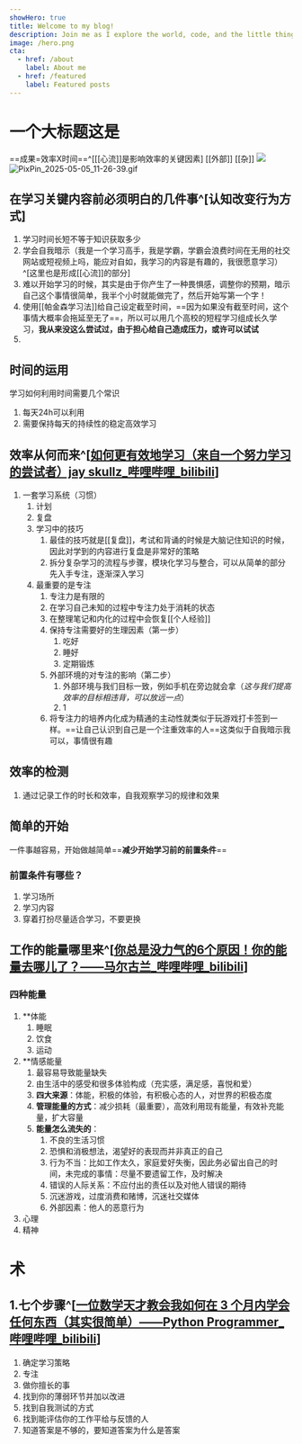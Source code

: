 ```yaml
---
showHero: true
title: Welcome to my blog!
description: Join me as I explore the world, code, and the little things in life that make it wonderful.
image: /hero.png
cta:
  - href: /about
    label: About me
  - href: /featured
    label: Featured posts
---
```

# 一个大标题这是
==成果=效率X时间==^[[[心流]]是影响效率的关键因素]
[[外部]]
[[杂]]
![](https://tuku-1357805171.cos.ap-beijing.myqcloud.com/obsidian/20250505111931939.png)
![PixPin_2025-05-05_11-26-39.gif](https://tuku-1357805171.cos.ap-beijing.myqcloud.com/obsidian/%E8%80%81%E5%A4%B4%E7%8E%AF.gif)
## 在学习关键内容前必须明白的几件事^[认知改变行为方式]
1. 学习时间长短不等于知识获取多少
2. 学会自我暗示（我是一个学习高手，我是学霸，学霸会浪费时间在无用的社交网站或短视频上吗，能应对自如，我学习的内容是有趣的，我很愿意学习）^[这里也是形成[[心流]]的部分]
3. 难以开始学习的时候，其实是由于你产生了一种畏惧感，调整你的预期，暗示自己这个事情很简单，我半个小时就能做完了，然后开始写第一个字！ 
4. 使用[[帕金森学习法]]给自己设定截至时间，==因为如果没有截至时间，这个事情大概率会拖延至无了==，所以可以用几个高校的短程学习组成长久学习，**我从来没这么尝试过，由于担心给自己造成压力，或许可以试试**
5.  
## 时间的运用
学习如何利用时间需要几个常识
1. 每天24h可以利用
2. 需要保持每天的持续性的稳定高效学习
## 效率从何而来^[[如何更有效地学习（来自一个努力学习的尝试者）jay skullz_哔哩哔哩_bilibili](https://www.bilibili.com/video/BV16XDoYhEwT?spm_id_from=333.788.videopod.sections&vd_source=5af7a93b479559f96fc7da249930a552)]
1. 一套学习系统（习惯）
	1. 计划
	2. 复盘
	3. 学习中的技巧
		1. 最佳的技巧就是[[复盘]]，考试和背诵的时候是大脑记住知识的时候，因此对学到的内容进行复盘是非常好的策略
		2. 拆分复杂学习的流程与步骤，模块化学习与整合，可以从简单的部分先入手专注，逐渐深入学习
	4. 最重要的是专注
		1. 专注力是有限的
		2. 在学习自己未知的过程中专注力处于消耗的状态
		3. 在整理笔记和内化的过程中会恢复[[个人经验]]
		4. 保持专注需要好的生理因素（第一步）
			1. 吃好
			2. 睡好
			3. 定期锻炼
		5. 外部环境的对专注的影响（第二步）
			1. 外部环境与我们目标一致，例如手机在旁边就会拿（*这与我们提高效率的目标相违背，可以放远一点*）
			2. 1
		6. 将专注力的培养内化成为精通的主动性就类似于玩游戏打卡签到一样。==让自己认识到自己是一个注重效率的人==这类似于自我暗示我可以，事情很有趣
## 效率的检测
1. 通过记录工作的时长和效率，自我观察学习的规律和效果

## 简单的开始
一件事越容易，开始做越简单==**减少开始学习前的前置条件**==
### 前置条件有哪些？
1. 学习场所
2. 学习内容
3. 穿着打扮尽量适合学习，不要更换
## 工作的能量哪里来^[[你总是没力气的6个原因！你的能量去哪儿了？——马尔古兰_哔哩哔哩_bilibili](https://www.bilibili.com/video/BV1maAheAEKa/?spm_id_from=333.1391.0.0)]
### 四种能量
1. **体能
	1. 睡眠
	2. 饮食
	3. 运动
2. **情感能量
	1. 最容易导致能量缺失
	2. 由生活中的感受和很多体验构成（充实感，满足感，喜悦和爱）
	3. **四大来源**：体能，积极的体验，有积极心态的人，对世界的积极态度
	4. **管理能量的方式**：减少损耗（最重要），高效利用现有能量，有效补充能量，扩大容量
	5. **能量怎么流失的**：
		1. 不良的生活习惯
		2. 恐惧和消极想法，渴望好的表现而并非真正的自己
		3. 行为不当：比如工作太久，家庭爱好失衡，因此务必留出自己的时间，未完成的事情：尽量不要遗留工作，及时解决
		4. 错误的人际关系：不应付出的责任以及对他人错误的期待
		5. 沉迷游戏，过度消费和赌博，沉迷社交媒体
		6. 外部因素：他人的恶意行为
3. 心理
4. 精神
# 术
## 1.七个步骤^[[一位数学天才教会我如何在 3 个月内学会任何东西（其实很简单）——Python Programmer_哔哩哔哩_bilibili](https://www.bilibili.com/video/BV1Zoy6YwEpJ?spm_id_from=333.788.videopod.sections&vd_source=5af7a93b479559f96fc7da249930a552)]

1. 确定学习策略
2. 专注
3. 做你擅长的事
4. 找到你的薄弱环节并加以改进
5. 找到自我测试的方式
6. 找到能评估你的工作平给与反馈的人
7. 知道答案是不够的，要知道答案为什么是答案




